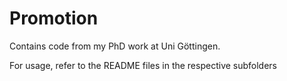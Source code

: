 # Promotion
Contains code from my PhD work at Uni Göttingen.

For usage, refer to the README files in the respective subfolders
